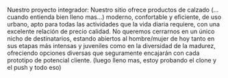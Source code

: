 Nuestro proyecto integrador: Nuestro sitio ofrece productos de calzado (... cuando entienda bien lleno mas...) moderno, confortable y eficiente, de uso urbano, apto para todas las actividades que la vida diaria requiere, con una excelente relación de precio calidad. 
No queremos cerrarnos en un único nicho de destinatarios, estando abiertos al hombre/mujer de hoy tanto en sus etapas más intensas y juveniles como en la diversidad de la madurez, ofreciendo opciones diversas que seguramente encajarán con cada prototipo de potencial cliente. 
(luego lleno mas, estoy probando el clone y el push y todo eso)